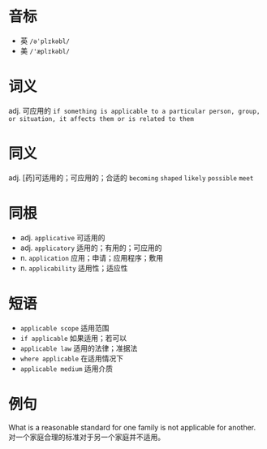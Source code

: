 # 音标

- 英 `/əˈplɪkəbl/`
- 美 `/'æplɪkəbl/`

# 词义

adj. 可应用的
`if something is applicable to a particular person, group, or situation, it affects them or is related to them`

# 同义

adj. [药]可适用的；可应用的；合适的
`becoming` `shaped` `likely` `possible` `meet`

# 同根

- adj. `applicative` 可适用的
- adj. `applicatory` 适用的；有用的；可应用的
- n. `application` 应用；申请；应用程序；敷用
- n. `applicability` 适用性；适应性

# 短语

- `applicable scope` 适用范围
- `if applicable` 如果适用；若可以
- `applicable law` 适用的法律；准据法
- `where applicable` 在适用情况下
- `applicable medium` 适用介质

# 例句

What is a reasonable standard for one family is not applicable for another.
对一个家庭合理的标准对于另一个家庭并不适用。


